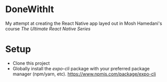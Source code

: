 # DoneWithIt

My attempt at creating the React Native app layed out in Mosh Hamedani's course _The Ultimate React Native Series_

# Setup
- Clone this project
- Globally install the _expo-cli_ package with your preferred package manager (npm/yarn, etc). https://www.npmjs.com/package/expo-cli
